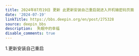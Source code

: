 ```yaml
---
title: 2024年07月19日 更新 此更新安装自己重启就进入开机输密码页面
date: '2024-07-19'
linkTitle: https://bbs.deepin.org/en/post/275328
source: deepin_bbs
description:  失眠中的幸福 
disable_comments: true
---
```

1.更新安装自己重启
